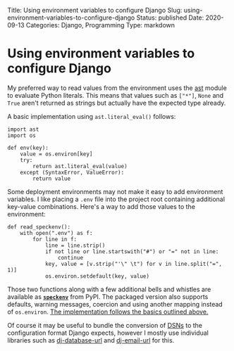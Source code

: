 Title: Using environment variables to configure Django
Slug: using-environment-variables-to-configure-django
Status: published
Date: 2020-09-13
Categories: Django, Programming
Type: markdown

# Using environment variables to configure Django

My preferred way to read values from the environment uses the [ast](https://docs.python.org/3/library/ast.html) module to evaluate Python literals. This means that values such as `["*"]`, `None` and `True` aren't returned as strings but actually have the expected type already.

A basic implementation using `ast.literal_eval()` follows:

    import ast
    import os

    def env(key):
    	value = os.environ[key]
        try:
            return ast.literal_eval(value)
        except (SyntaxError, ValueError):
            return value

Some deployment environments may not make it easy to add environment variables. I like placing a `.env` file into the project root containing additional key-value combinations. Here's a way to add those values to the environment:

    def read_speckenv():
        with open(".env") as f:
            for line in f:
                line = line.strip()
                if not line or line.startswith("#") or "=" not in line:
                    continue
                key, value = [v.strip("'\" \t") for v in line.split("=", 1)]
                os.environ.setdefault(key, value)

Those two functions along with a few additional bells and whistles are available as **[`speckenv`](https://pypi.org/project/speckenv/)** from PyPI. The packaged version also supports defaults, warning messages, coercion and using another mapping instead of `os.environ`. [The implementation follows the basics outlined above.](https://github.com/matthiask/speckenv/blob/master/speckenv.py)

Of course it may be useful to bundle the conversion of [DSNs](https://en.wikipedia.org/wiki/Data_source_name) to the configuration format Django expects, however I mostly use individual libraries such as [dj-database-url](https://pypi.org/project/dj-database-url/) and [dj-email-url](https://pypi.org/project/dj-email-url/) for this.
